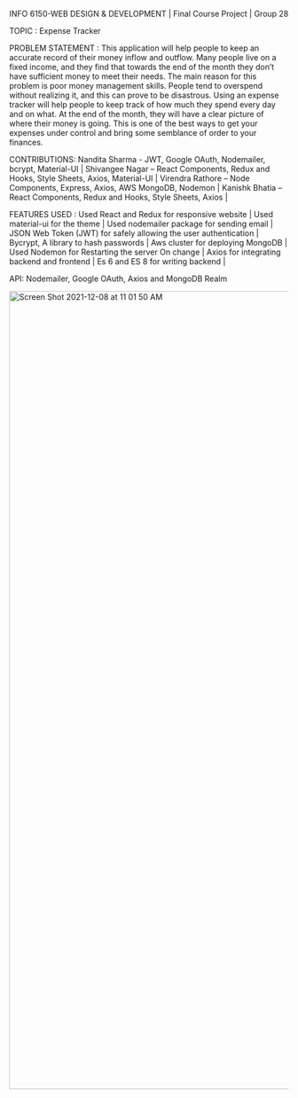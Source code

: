 INFO 6150-WEB DESIGN & DEVELOPMENT |  Final Course Project |  Group 28

TOPIC : Expense Tracker

PROBLEM STATEMENT :
This application will help people to keep an accurate record of their money inflow and outflow. Many people live on a fixed income, and they find that towards the
end of the month they don’t have sufficient money to meet their needs. The main reason for this problem is poor money management skills. People tend to overspend
without realizing it, and this can prove to be disastrous. 
Using an expense tracker will help people to keep track of how much they spend every day and on what. At the end of the month, they will have a clear picture of 
where their money is going. This is one of the best ways to get your expenses under control and bring some semblance of order to your finances.

CONTRIBUTIONS:
Nandita Sharma - JWT, Google OAuth, Nodemailer, bcrypt, Material-UI |
Shivangee Nagar – React Components, Redux and Hooks, Style Sheets, Axios, Material-UI |
Virendra Rathore – Node Components, Express, Axios, AWS MongoDB, Nodemon |
Kanishk Bhatia – React Components, Redux and Hooks, Style Sheets, Axios |

FEATURES USED :
Used React and Redux for responsive website |
Used material-ui for the theme |
Used nodemailer package for sending email |
JSON Web Token (JWT) for safely allowing the user authentication |
Bycrypt, A library to hash passwords |
Aws cluster for deploying MongoDB |
Used Nodemon for Restarting the server On change |
Axios for integrating backend and frontend |
Es 6 and ES 8 for writing backend |

API: Nodemailer, Google OAuth, Axios and MongoDB Realm

<img width="1440" alt="Screen Shot 2021-12-08 at 11 01 50 AM" src="https://user-images.githubusercontent.com/90488975/145241331-7305a52a-fd09-4708-aa30-e953e1e7c31f.png">




